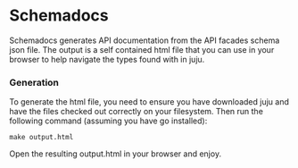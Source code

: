 # Schemadocs

Schemadocs generates API documentation from the API facades schema json file.
The output is a self contained html file that you can use in your browser to
help navigate the types found with in juju.

### Generation

To generate the html file, you need to ensure you have downloaded juju and have
the files checked out correctly on your filesystem. Then run the following
command (assuming you have go installed):

```
make output.html
```

Open the resulting output.html in your browser and enjoy.
